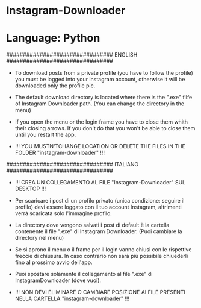 # Instagram-Downloader

# Language: Python

################################
ENGLISH
################################

- To download posts from a private profile (you have to follow the profile) you must be logged into your instagram account, otherwise it will be downloaded only the profile pic.

- The default download directory is located where there is the ".exe" filfe of Instagram Downloader path.
  (You can change the directory in the menu)
  
- If you open the menu or the login frame you have to close them whith their closing arrows. If you don't do that you won't be able to close them until you restart the app.
  
- !!! YOU MUSTN'TCHANGE LOCATION OR DELETE THE FILES IN THE FOLDER "instagram-downloader" !!!

################################
ITALIANO
################################

- !!! CREA UN COLLEGAMENTO AL FILE "Instagram-Downloader" SUL DESKTOP !!!

- Per scaricare i post di un profilo privato (unica condizione: seguire il profilo) devi essere loggato con il tuo account Instagram, altrimenti verrà scaricata solo l'immagine profilo.

- La directory dove vengono salvati i post di default è la cartella contenente il file ".exe" di Instagram Downloader.
  (Puoi cambiare la directory nel menu)
  
- Se si aprono il menu o il frame per il login vanno chiusi con le rispettive freccie di chiusura. In caso contrario non sarà più possibile chiuederli fino al prossimo avvio dell'app.

- Puoi spostare solamente il collegamento al file ".exe" di InstagramDownloader (dove vuoi).
  
- !!! NON DEVI ELIMINARE O CAMBIARE POSIZIONE AI FILE PRESENTI NELLA CARTELLA "instagram-downloader" !!!
